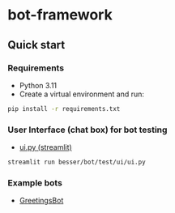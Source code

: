 # bot-framework

## Quick start

### Requirements

- Python 3.11
- Create a virtual environment and run:

```bash
pip install -r requirements.txt
```

### User Interface (chat box) for bot testing

- [ui.py (streamlit)](besser/bot/test/ui/ui.py)

```bash
streamlit run besser/bot/test/ui/ui.py
```

### Example bots

- [GreetingsBot](besser/bot/test/examples/GreetingsBot.py)
